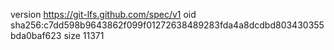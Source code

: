 version https://git-lfs.github.com/spec/v1
oid sha256:c7dd598b9643862f099f01272638489283fda4a8dcdbd803430355bda0baf623
size 11371
